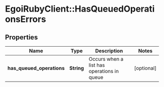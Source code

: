 # EgoiRubyClient::HasQueuedOperationsErrors

## Properties
Name | Type | Description | Notes
------------ | ------------- | ------------- | -------------
**has_queued_operations** | **String** | Occurs when a list has operations in queue | [optional] 


